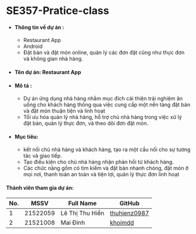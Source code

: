 # SE357-Pratice-class
* #### Thông tin về dự án :
  * Restaurant App
  * Android
  * Đặt bàn và đặt món online, quản lý các đơn đặt cũng như thực đơn và không gian nhà hàng.

* #### Tên dự án: Restaurant App 
* #### Mô tả :
   * Dự án ứng dụng nhà hàng nhằm mục đích cải thiện trải nghiệm ăn uống cho khách hàng thông qua việc cung cấp một nền tảng đặt bàn và đặt món thuận tiện và linh hoạt
   * Tối ưu hóa quản lý nhà hàng, hỗ trợ chủ nhà hàng trong việc xử lý đặt bàn, quản lý thực đơn, và theo dõi đơn đặt món. 
* #### Mục tiêu:
  * kết nối chủ nhà hàng và khách hàng, tạo ra một cầu nối cho sự tương tác và giao tiếp.
  * Tạo điều kiện cho chủ nhà hàng nhận phản hồi từ khách hàng.
  * Các chức năng gồm có tìm kiếm và đặt bàn nhanh chóng, đặt món ở mọi nơi, thanh toán an toàn và tiện lợi, quản lý thực đơn linh hoạt

#### Thành viên tham gia dự án:



  | No. | MSSV | Full Name | GitHub |
|-------|-------|-------|-------|
| 1 | 21522059 | Lê Thị Thu Hiền  | [thuhienz0987](https://github.com/thuhienz0987) |
| 2 | 21521008 | Mai Đình  | [khoimdd](https://github.com/khoimdd) |


